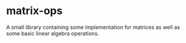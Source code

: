 # matrix-ops
A small library containing some implementation for matrices as well as some basic linear algebra operations.
